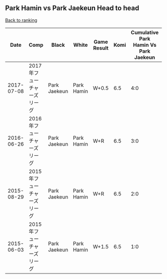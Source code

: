 ## Park Hamin vs Park Jaekeun Head to head

[Back to ranking](../../index.md)




| **Date** | **Comp** | **Black** | **White** | **Game Result** | **Komi** | **Cumulative Park Hamin Vs Park Jaekeun** | **Park Hamin Streak** | **Park Jaekeun Streak** | 
| --- | --- | --- | --- | --- | --- | --- | --- | --- |
| 2017-07-08 | 2017年フューチャーズリーグ | Park Jaekeun | Park Hamin | W+0.5 | 6.5 | 4:0 | 4 | 0 | 
| 2016-06-26 | 2016年フューチャーズリーグ | Park Jaekeun | Park Hamin | W+R | 6.5 | 3:0 | 3 | 0 | 
| 2015-08-29 | 2015年フューチャーズリーグ | Park Jaekeun | Park Hamin | W+R | 6.5 | 2:0 | 2 | 0 | 
| 2015-06-03 | 2015年フューチャーズリーグ | Park Jaekeun | Park Hamin | W+1.5 | 6.5 | 1:0 | 1 | 0 |




